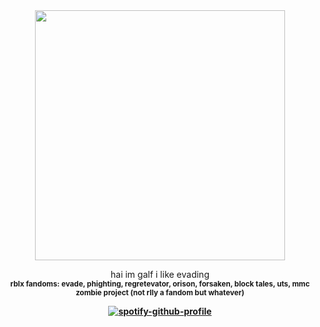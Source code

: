 <div align="center">
<img width="400" height="400" src="https://files.catbox.moe/0d4pd9.png">
  
hai im galf i like evading <br><b><b> <sub>rblx fandoms: evade, phighting, regretevator, orison, forsaken, block tales, uts, mmc zombie project (not rlly a fandom but whatever)</sub>
  
[![spotify-github-profile](https://spotify-github-profile.kittinanx.com/api/view?uid=31xj2mjpcf3mbqv2trhwb7533ioq&cover_image=true&theme=novatorem&show_offline=false&background_color=fef6fa&interchange=false&bar_color=ffffff&bar_color_cover=false)](https://github.com/kittinan/spotify-github-profile)
